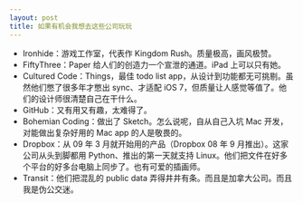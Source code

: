 ```yaml
---
layout: post
title: 如果有机会我想去这些公司玩玩
---
```


* Ironhide：游戏工作室，代表作 Kingdom Rush。质量极高，画风极赞。
* FiftyThree：Paper 给人们的创造力一个宣泄的通道。iPad 上可以只有她。
* Cultured Code：Things，最佳 todo list app，从设计到功能都无可挑剔。虽然他们憋了很多年才憋出 sync、才适配 iOS 7，但质量让人感觉等值了。他们的设计师很清楚自己在干什么。
* GitHub：又有用又有趣，太难得了。
* Bohemian Coding：做出了 Sketch。怎么说呢，自从自己入坑 Mac 开发，对能做出复杂好用的 Mac app 的人是敬畏的。
* Dropbox：从 09 年 3 月就开始用的产品（Dropbox 08 年 9 月推出）。这家公司从头到脚都用 Python、推出的第一天就支持 Linux。他们把文件在好多个平台的好多台电脑上同步了。也有可爱的插画师。
* Transit：他们把混乱的 public data 弄得井井有条。而且是加拿大公司。而且我是伪公交迷。
